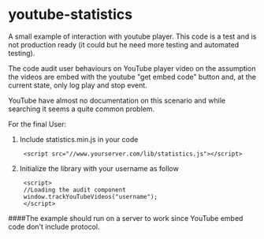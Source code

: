youtube-statistics
==================

A small example of interaction with youtube player.
This code is a test and is not production ready (it could but he need more testing and automated testing).

The code audit user behaviours on YouTube player video on the assumption the videos are embed with the youtube "get embed code" button and, at the current state, only log play and stop event.

YouTube have almost no documentation on this scenario and while searching it seems a quite common problem.

For the final User:

1. Include statistics.min.js in your code
    
        <script src="//www.yourserver.com/lib/statistics.js"></script>

2. Initialize the library with your username as follow

        <script>
        //Loading the audit component
        window.trackYouTubeVideos("username");
        </script>
        
####The example should run on a server to work since YouTube embed code don't include protocol.
